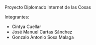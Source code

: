Proyecto Diplomado Internet de las Cosas

Integrantes:

- Cintya Cuellar
- José Manuel Cartas Sánchez
- Gonzalo Antonio Sosa Malaga


